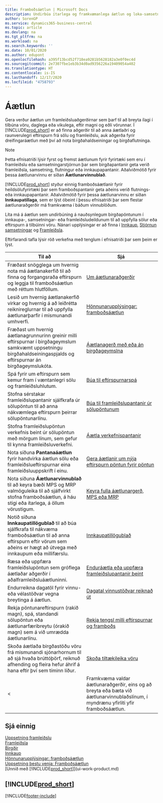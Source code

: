 ```yaml
---
title: Framboðsáætlun | Microsoft Docs
description: Undirbúa ítarlega og framkvæmanlega áætlun og loka-samsetningar framleiðslutímasetningu fyrir sölu og framleiðslueftirspurn.
author: SorenGP
ms.service: dynamics365-business-central
ms.topic: article
ms.devlang: na
ms.tgt_pltfrm: na
ms.workload: na
ms.search.keywords: ''
ms.date: 10/01/2020
ms.author: edupont
ms.openlocfilehash: a395f13bcd52f718ea9281b5628182a3e0f0ec4d
ms.sourcegitcommit: 2e7307fbe1eb3b34d0ad9356226a19409054a402
ms.translationtype: HT
ms.contentlocale: is-IS
ms.lasthandoff: 12/17/2020
ms.locfileid: "4758793"
---
```

# <a name="planning"></a>Áætlun

Gera verður áætlun um framleiðsluaðgerðirnar sem þarf til að breyta ílagi í tilbúna vöru, daglega eða vikulega, eftir magni og eðli vörunnar. Í [!INCLUDE[prod_short](includes/prod_short.md)] er að finna aðgerðir til að anna áætlaðri og raunverulegri eftirspurn frá sölu og framleiðslu, auk aðgerða fyrir dreifingaráætlun með því að nota birgðahaldseiningar og birgðaflutninga.

> [!NOTE]
> Þetta efnisatriði lýsir fyrst og fremst áætlunum fyrir fyrirtæki sem eru í framleiðslu eða samsetningarstjórnun þar sem birgðapantanir geta verið framleiðsla, samsetning, flutningur eða innkaupapantanir. Aðalviðmótið fyrir þessa áætlunarvinnu er síðan **Áætlunarvinnublað**.
>
> [!INCLUDE[prod_short](includes/prod_short.md)] styður einnig framboðsáætlanir fyrir heildsölufyrirtæki þar sem framboðspantanir geta aðeins verið flutnings- eða innkaupapantanir. Aðalviðmótið fyrir þessa áætlunarvinnu er síðan **Innkaupatillaga**, sem er lýst óbeint í þessu efnisatriði þar sem flestar áætlunaraðgerðir má framkvæma í báðum vinnublöðum.

Líta má á áætlun sem undirbúning á nauðsynlegum birgðapöntunum í innkaupa-, samsetningar- eða framleiðsludeildunum til að uppfylla sölur eða eftirspurn á tilbúinni vöru. Nánari upplýsingar er að finna í [Innkaup](purchasing-manage-purchasing.md), [Stjórnun samsetningar](assembly-assemble-items.md) og [Framleiðsla](production-manage-manufacturing.md).

Eftirfarandi tafla lýsir röð verkefna með tenglum í efnisatriði þar sem þeim er lýst.  

|**Til að**|**Sjá**|  
|------------|-------------|  
|Fræðast snögglega um hvernig nota má áætlanakerfið til að finna og forgangsraða eftirspurn og leggja til framboðsáætlun með réttum hlutföllum.|[Um áætlunaraðgerðir](production-about-planning-functionality.md)|
|Lesið um hvernig áætlanakerfið virkar og hvernig á að leiðrétta reiknireglurnar til að uppfylla áætlunarþarfir í mismunandi umhverfi.|[Hönnunarupplýsingar: framboðsáætlun](design-details-supply-planning.md)|
|Fræðast um hvernig áætlanagrunnurinn greinir milli eftirspurnar í birgðageymslum samkvæmt uppsetningu birgðahaldseiningaspjalds og eftirspurnar án birgðageymslukóta.|[Áætlanagerð með eða án birgðageymslna](production-planning-with-without-locations.md)|
|Spá fyrir um eftirspurn sem kemur fram í væntanlegri sölu og framleiðsluhlutum.|[Búa til eftirspurnarspá](production-how-to-create-a-forecast.md)|  
|Stofna sérstakar framleiðslupantanir sjálfkrafa úr sölupöntun til að anna nákvæmlega eftirspurn þeirrar sölupöntunarlínu.|[Búa til framleiðslupantanir úr sölupöntunum](production-how-to-create-production-orders-from-sales-orders.md)|
|Stofna framleiðslupöntun verkefnis beint úr sölupöntun með mörgum línum, sem gefur til kynna framleiðsluverkefni.|[Áætla verkefnispantanir](production-how-to-plan-project-orders.md)|
|Nota síðuna **Pantanaáætlun** fyrir handvirka áætlun sölu eða framleiðslueftirspurnar eina framleiðsluuppskrift í einu.|[Gera áætlanir um nýja eftirspurn pöntun fyrir pöntun](production-how-to-plan-for-new-demand.md)|
|Nota síðuna **Áætlunarvinnublað** til að keyra bæði MPS og MRP valmöguleika til að sjálfvirkt stofna framboðsáætlun, á háu stigi eða ítarlega, á öllum vörustigum.|[Keyra fulla áætlunargerð, MPS eða MRP](production-how-to-run-mps-and-mrp.md)|
|Notið síðuna **Innkaupatillögublað** til að búa sjálfkrafa til nákvæma framboðsáætlun til að anna eftirspurn eftir vörum sem aðeins er hægt að útvega með innkaupum eða millifærslu.|[Innkaupatillögublað](production-about-planning-functionality.md#requisition-worksheet)|  
|Ræsa eða uppfæra framleiðslupöntun sem gróflega áætlaðar aðgerðir í aðalframleiðsluáætluninni.|[Enduráætla eða uppfæra framleiðslupantanir beint](production-how-to-replan-refresh-production-orders.md)|
|Endurreikna dagatöl fyrir vinnu- eða vélastöðvar vegna breytinga á áætlun.|[Dagatal vinnustöðvar reiknað út](production-how-to-create-work-center-calendars.md#to-calculate-a-work-center-calendar)|
|Rekja pöntunareftirspurn (rakið magn), spá, standandi sölupöntun eða áætlunarfæribreytu (órakið magn) sem á við umrædda áætlunarlínu.|[Rekja tengsl milli eftirspurnar og framboðs](production-how-track-demand-supply.md)|
|Skoða áætlaða birgðastöðu vöru frá mismunandi sjónarhornum til að sjá hvaða brúttóþörf, reiknuð afhending og fleira hefur áhrif á hana eftir því sem tíminn líður.|[Skoða tiltækileika vöru](inventory-how-availability-overview.md)|  
<|Framkvæma valdar áætlunaraðgerðir, eins og að breyta eða bæta við áætlunarvinnublaðslínum, í myndrænu yfirliti yfir framboðsáætlun.|[Breyta áætlunartillögum í myndrænu yfirliti](production-how-to-modify-planning-suggestions-in-a-graphical-view.md)|-->

## <a name="see-also"></a>Sjá einnig

[Uppsetning framleiðslu](production-configure-production-processes.md)  
[Framleiðsla](production-manage-manufacturing.md)  
[Birgðir](inventory-manage-inventory.md)  
[Innkaup](purchasing-manage-purchasing.md)  
[Hönnunarupplýsingar: framboðsáætlun](design-details-supply-planning.md)  
[Uppsetning bestu venja: Framboðsáætlun](setup-best-practices-supply-planning.md)  
[Unnið með [!INCLUDE[prod_short](includes/prod_short.md)]](ui-work-product.md)

## [!INCLUDE[prod_short](includes/free_trial_md.md)]  


[!INCLUDE[footer-include](includes/footer-banner.md)]